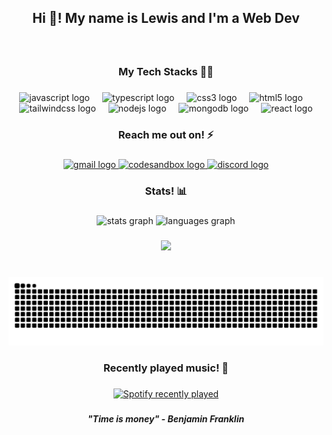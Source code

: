 <h2 align="center">Hi 👋! My name is Lewis and I'm a Web Dev</h2>

###

<br clear="both">

<h3 align="center">My Tech Stacks 👨‍💻</h3>

###

<div align="center">
  <img src="https://skillicons.dev/icons?i=js" height="30" alt="javascript logo"  />
  <img width="12" />
  <img src="https://skillicons.dev/icons?i=ts" height="30" alt="typescript logo"  />
  <img width="12" />
  <img src="https://skillicons.dev/icons?i=css" height="30" alt="css3 logo"  />
  <img width="12" />
  <img src="https://skillicons.dev/icons?i=html" height="30" alt="html5 logo"  />
  <img width="12" />
  <img src="https://skillicons.dev/icons?i=tailwind" height="30" alt="tailwindcss logo"  />
  <img width="12" />
  <img src="https://skillicons.dev/icons?i=nodejs" height="30" alt="nodejs logo"  />
  <img width="12" />
  <img src="https://skillicons.dev/icons?i=mongodb" height="30" alt="mongodb logo"  />
  <img width="12" />
  <img src="https://skillicons.dev/icons?i=react" height="30" alt="react logo"  />
</div>

###

<h3 align="center">Reach me out on! ⚡</h3>

###

<div align="center">
  <a href="mailto:coderzawad@gmail.com" target="_blank">
    <img src="https://img.shields.io/static/v1?message=Gmail&logo=gmail&label=&color=D14836&logoColor=white&labelColor=&style=for-the-badge" height="35" alt="gmail logo"  />
  </a>
  <a href="https://zawad.vercel.app/" target="_blank">
    <img src="https://img.shields.io/static/v1?message=Portfolio&logo=codesandbox&label=&color=A020F0&logoColor=FFFFFF&labelColor=&style=for-the-badge" height="35" alt="codesandbox logo"  />
  </a>
  <a href="https://discord.gg/w5Pr89PnV4" target="_blank">
    <img src="https://img.shields.io/static/v1?message=Discord&logo=discord&label=&color=7289DA&logoColor=white&labelColor=&style=for-the-badge" height="35" alt="discord logo"  />
  </a>
</div>

###

<h3 align="center">Stats! 📊</h3>

###

<div align="center">
  <img src="https://github-readme-stats.vercel.app/api?username=Iweisc&hide_title=false&hide_rank=false&show_icons=true&include_all_commits=true&count_private=true&disable_animations=false&theme=dracula&locale=en&hide_border=false&order=1" height="150" alt="stats graph"  />
  <img src="https://github-readme-stats.vercel.app/api/top-langs?username=Iweisc&locale=en&hide_title=false&layout=compact&card_width=320&langs_count=5&theme=dracula&hide_border=false&order=2" height="150" alt="languages graph"  />
</div>

###

<div align="center">
  <img height="200" src="https://user-images.githubusercontent.com/5713670/87202985-820dcb80-c2b6-11ea-9f56-7ec461c497c3.gif"  />
</div>

###

<br clear="both">

<img src="https://raw.githubusercontent.com/Iweisc/Iweisc/output/snake.svg" alt="Snake animation" />

###

<h3 align="center">Recently played music! 🎵</h3>

###

<div align="center">
  <a href="https://open.spotify.com/user/31j2ps6rafwkkpk3k6mkctiu6alm">
    <img src="https://spotify-recently-played-readme.vercel.app/api?user=31j2ps6rafwkkpk3k6mkctiu6alm&count=5" alt="Spotify recently played"  />
  </a>
</div>

###

<h5 align="center">"Time is money" - Benjamin Franklin</h5>

###
